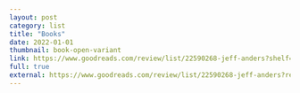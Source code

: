 ```yaml
---
layout: post
category: list
title: "Books"
date: 2022-01-01
thumbnail: book-open-variant
link: https://www.goodreads.com/review/list/22590268-jeff-anders?shelf=read
full: true
external: https://www.goodreads.com/review/list/22590268-jeff-anders?ref=nav_mybooks&shelf=read&view=table
---
```


<!-- <ul class="list article-list list-grid list-grid-numbered list-grid-large list-shadow">
  {% assign sorted = site.data.books | sort: 'dateread' | reverse %}
  {% for book in site.data.books %}
  {% assign titlepart = book.Title | split: ': ' %}
  {% if book.dateread %}
  <li class="list-item">
    <a href="https://www.goodreads.com/book/show/{{ book.bookid }}">
      <img src="https://covers.openlibrary.org/b/isbn/{{ book.ISBN13 | remove: "\"" }}-L.jpg" class="list-image book" loading="lazy">
      <h3>{{ titlepart[0] }}<span class="h5"> by {{ book.Author }}</span></h3>
      <h5 class="list-rating list-rating-{{ book.myrating | times: 2 }}">{{ book.myrating }}</h5>
    </a>
  </li>
  {% endif %}
  {% endfor %}
</ul> -->
